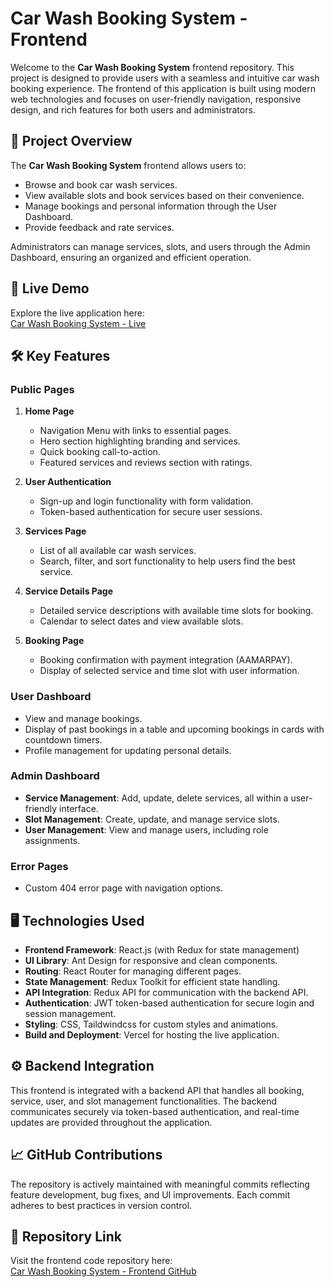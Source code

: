 # Car Wash Booking System - Frontend

Welcome to the **Car Wash Booking System** frontend repository. This project is designed to provide users with a seamless and intuitive car wash booking experience. The frontend of this application is built using modern web technologies and focuses on user-friendly navigation, responsive design, and rich features for both users and administrators.

## 📌 Project Overview

The **Car Wash Booking System** frontend allows users to:

- Browse and book car wash services.
- View available slots and book services based on their convenience.
- Manage bookings and personal information through the User Dashboard.
- Provide feedback and rate services.

Administrators can manage services, slots, and users through the Admin Dashboard, ensuring an organized and efficient operation.

## 🚀 Live Demo

Explore the live application here:  
[Car Wash Booking System - Live](https://car-wash-booking-system-frontend-dusky.vercel.app/)

## 🛠️ Key Features

### Public Pages

1. **Home Page**
   - Navigation Menu with links to essential pages.
   - Hero section highlighting branding and services.
   - Quick booking call-to-action.
   - Featured services and reviews section with ratings.

2. **User Authentication**
   - Sign-up and login functionality with form validation.
   - Token-based authentication for secure user sessions.

3. **Services Page**
   - List of all available car wash services.
   - Search, filter, and sort functionality to help users find the best service.

4. **Service Details Page**
   - Detailed service descriptions with available time slots for booking.
   - Calendar to select dates and view available slots.

5. **Booking Page**
   - Booking confirmation with payment integration (AAMARPAY).
   - Display of selected service and time slot with user information.

### User Dashboard

- View and manage bookings.
- Display of past bookings in a table and upcoming bookings in cards with countdown timers.
- Profile management for updating personal details.

### Admin Dashboard

- **Service Management**: Add, update, delete services, all within a user-friendly interface.
- **Slot Management**: Create, update, and manage service slots.
- **User Management**: View and manage users, including role assignments.

### Error Pages
- Custom 404 error page with navigation options.

## 🖥️ Technologies Used

- **Frontend Framework**: React.js (with Redux for state management)
- **UI Library**: Ant Design for responsive and clean components.
- **Routing**: React Router for managing different pages.
- **State Management**: Redux Toolkit for efficient state handling.
- **API Integration**: Redux API for communication with the backend API.
- **Authentication**: JWT token-based authentication for secure login and session management.
- **Styling**: CSS, Taildwindcss for custom styles and animations.
- **Build and Deployment**: Vercel for hosting the live application.


## ⚙️ Backend Integration

This frontend is integrated with a backend API that handles all booking, service, user, and slot management functionalities. The backend communicates securely via token-based authentication, and real-time updates are provided throughout the application.

## 📈 GitHub Contributions

The repository is actively maintained with meaningful commits reflecting feature development, bug fixes, and UI improvements. Each commit adheres to best practices in version control.

## 🔗 Repository Link

Visit the frontend code repository here:  
[Car Wash Booking System - Frontend GitHub](https://github.com/iamRazzakk/car-watching-service-client)
